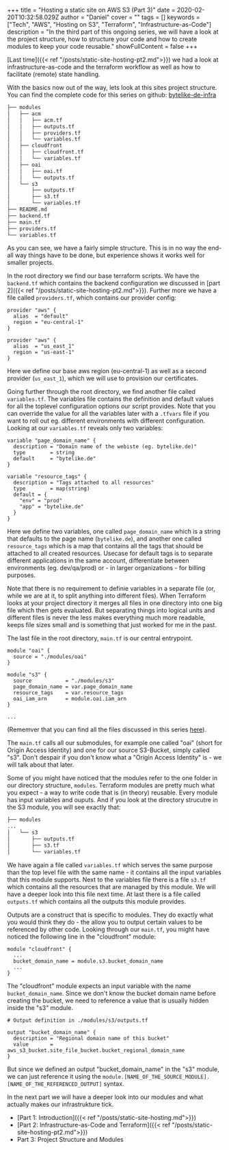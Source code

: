 +++
title = "Hosting a static site on AWS S3 (Part 3)"
date = 2020-02-20T10:32:58.029Z
author = "Daniel"
cover = ""
tags = []
keywords = ["Tech", "AWS", "Hosting on S3", "Terraform", "Infrastructure-as-Code"]
description = "In the third part of this ongoing series, we will have a look at the project structure, how to structure your code and how to create modules to keep your code reusable."
showFullContent = false
+++

[Last time]({{< ref "/posts/static-site-hosting-pt2.md">}}) we had a look at infrastructure-as-code and
the terraform workflow as well as how to facilitate (remote) state handling.

With the basics now out of the way, lets look at this sites project structure. You can find the complete code
for this series on github: [bytelike-de-infra](https://github.com/dontpanic42/bytelike-de-infra/tree/v1.0)

```bash
├── modules
│   ├── acm
│   │   ├── acm.tf
│   │   ├── outputs.tf
│   │   ├── providers.tf
│   │   └── variables.tf
│   ├── cloudfront
│   │   ├── cloudfront.tf
│   │   └── variables.tf
│   ├── oai
│   │   ├── oai.tf
│   │   └── outputs.tf
│   └── s3
│       ├── outputs.tf
│       ├── s3.tf
│       └── variables.tf
├── README.md
├── backend.tf
├── main.tf
├── providers.tf
└── variables.tf
```

As you can see, we have a fairly simple structure. This is in no way the end-all way things have to be done,
but experience shows it works well for smaller projects.

In the root directory we find our base terraform scripts. We have the `backend.tf` which contains the 
backend configuration we discussed in [part 2]({{< ref "/posts/static-site-hosting-pt2.md">}}). Further more
we have a file called `providers.tf`, which contains our provider config:

```hcl
provider "aws" {
  alias  = "default"
  region = "eu-central-1"
}

provider "aws" {
  alias  = "us_east_1"
  region = "us-east-1"
}
```

Here we define our base aws region (eu-central-1) as well as a second provider (`us_east_1`), which we will
use to provision our certificates.

Going further through the root directory, we find another file called `variables.tf`. The variables file
contains the definition and default values for all the toplevel configuration options our script
provides. Note that you can override the value for all the variables later with a `.tfvars` file
if you want to roll out eg. different environments with different configuration. Looking at our
`variables.tf` reveals only two variables:

```hcl
variable "page_domain_name" {
  description = "Domain name of the webiste (eg. bytelike.de)"
  type        = string
  default     = "bytelike.de"
}

variable "resource_tags" {
  description = "Tags attached to all resources"
  type        = map(string)
  default = {
    "env" = "prod"
    "app" = "bytelike.de"
  }
}
```

Here we define two variables, one called `page_domain_name` which is a string that defaults to
the page name (`bytelike.de`), and another one called `resource_tags` which is a map that contains
all the tags that should be attached to all created resources. Usecase for default tags is to separate
different applications in the same account, differentiate between environments (eg. dev/qa/prod) or - in
larger organizations - for billing purposes.

Note that there is no requirement to definie variables in a separate file (or, while we are at it, to
split anything into different files). When Terraform looks at your project directory it merges all
files in one directory into one big file which then gets evaluated. But separating things into logical
units and different files is never the less makes everything much more readable, keeps file sizes
small and is something that just worked for me in the past.

The last file in the root directory, `main.tf` is our central entrypoint.

```hcl
module "oai" {
  source = "./modules/oai"
}

module "s3" {
  source           = "./modules/s3"
  page_domain_name = var.page_domain_name
  resource_tags    = var.resource_tags
  oai_iam_arn      = module.oai.iam_arn
}

...
```

(Rememver that you can find all the files discussed in this series [here](https://github.com/dontpanic42/bytelike-de-infra/tree/v1.0)).

The `main.tf` calls all our submodules, for example one called "oai" (short for Origin Access Identity) and
one for our source S3-Bucket, simply called "s3". Don't despair if you don't know what a "Origin Access
Identity" is - we will talk about that later.

Some of you might have noticed that the modules refer to the one folder in our directory structure, `modules`.
Terraform modules are pretty much what you expect - a way to write code that is (in theory) reusable. Every module
has input variables and ouputs. And if you look at the directory strucutre in the S3 module, you will see exactly that:

```bash
├── modules
...
│   └── s3
│       ├── outputs.tf
│       ├── s3.tf
│       └── variables.tf
```

We have again a file called `variables.tf` which serves the same purpose than the top level file with the same
name - it contains all the input variables that this module supports. Next to the variables file there is a file 
`s3.tf` which contains all the resources that are managed by this module. We will have a deeper look into
this file next time. At last there is a file called `outputs.tf` which contains all the outputs this module provides.

Outputs are a construct that is specific to modules. They do exactly what you would think they do - the allow you
to output certain values to be referenced by other code. Looking through our `main.tf`, you might have noticed
the following line in the "cloudfront" module:

```hcl
module "cloudfront" {
  ...
  bucket_domain_name = module.s3.bucket_domain_name
  ...
}
```

The "cloudfront" module expects an input variable with the name `bucket_domain_name`. Since we don't know the
bucket domain name before creating the bucket, we need to reference a value that is usually hidden inside the
"s3" module. 

```hcl
# Output definition in ./modules/s3/outputs.tf

output "bucket_domain_name" {
  description = "Regional domain name of this bucket"
  value       = aws_s3_bucket.site_file_bucket.bucket_regional_domain_name
}
```

But since we defined an output "bucket_domain_name" in the "s3" module, we can just reference it
using the `module.[NAME_OF_THE_SOURCE_MODULE].[NAME_OF_THE_REFERENCED_OUTPUT]` syntax.

In the next part we will have a deeper look into our modules and what actually makes our
infrastrukture tick.

- [Part 1: Introduction]({{< ref "/posts/static-site-hosting.md">}})
- [Part 2: Infrastructure-as-Code and Terraform]({{< ref "/posts/static-site-hosting-pt2.md">}})
- Part 3: Project Structure and Modules




